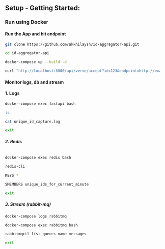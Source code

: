 ## Setup - Getting Started:

### Run using Docker

#### Run the App and hit endpoint

```bash
git clone https://github.com/akkhilaysh/id-aggregator-api.git
```

```bash
cd id-aggregator-api
```

```bash
docker-compose up --build -d
```

```bash
curl "http://localhost:8000/api/verve/accept?id=123&endpoint=http://example.com"
```

#### Monitor logs, db and stream

#### 1. Logs
```bash
docker-compose exec fastapi bash

ls

cat unique_id_capture.log
```

```bash
exit
```

##### 2. Redis
```bash

docker-compose exec redis bash

redis-cli

KEYS *

SMEMBERS unique_ids_for_current_minute
```

```bash
exit
```

##### 3. Stream (rabbit-mq)
```bash
docker-compose logs rabbitmq

docker-compose exec rabbitmq bash

rabbitmqctl list_queues name messages
```

```bash
exit
```
